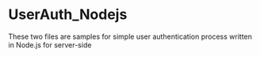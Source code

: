 # UserAuth_Nodejs
These two files are samples for simple user authentication process written in Node.js for server-side
